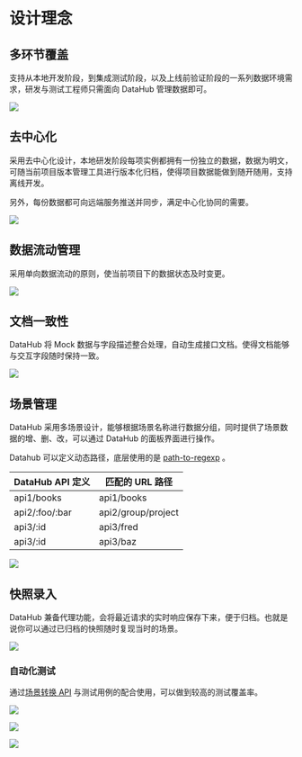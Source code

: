 # 设计理念

## 多环节覆盖

支持从本地开发阶段，到集成测试阶段，以及上线前验证阶段的一系列数据环境需求，研发与测试工程师只需面向 DataHub 管理数据即可。

![](/macaca-datahub/assets/1556087441429-3bfe13af-c823-45a4-b24c-eb534a0e4728.png)

## 去中心化

采用去中心化设计，本地研发阶段每项实例都拥有一份独立的数据，数据为明文，可随当前项目版本管理工具进行版本化归档，使得项目数据能做到随开随用，支持离线开发。

另外，每份数据都可向远端服务推送并同步，满足中心化协同的需要。

![](/macaca-datahub/assets/1556087451934-6ca4caf4-ff6b-4c2f-9879-c4839e79f2cb.png)

## 数据流动管理

采用单向数据流动的原则，使当前项目下的数据状态及时变更。

![](/macaca-datahub/assets/1556086912538-d27df977-e3c6-4b66-968b-bb3163150dcc.png)

## 文档一致性

DataHub 将 Mock 数据与字段描述整合处理，自动生成接口文档。使得文档能够与交互字段随时保持一致。

![](/macaca-datahub/assets/1556086928867-6735d9f0-49bc-452f-b477-f0dd28a6228a.png)

## 场景管理

DataHub 采用多场景设计，能够根据场景名称进行数据分组，同时提供了场景数据的增、删、改，可以通过 DataHub 的面板界面进行操作。

Datahub 可以定义动态路径，底层使用的是 [path-to-regexp](https://github.com/pillarjs/path-to-regexp) 。

| DataHub API 定义 | 匹配的 URL 路径      |
| ----             | ----                 |
| api1/books       | api1/books           |
| api2/:foo/:bar   | api2/group/project   |
| api3/:id         | api3/fred            |
| api3/:id         | api3/baz             |

![](/macaca-datahub/assets/1556086944659-3f800847-8cf2-41b4-a252-cc1388821a36.png)

## 快照录入

DataHub 兼备代理功能，会将最近请求的实时响应保存下来，便于归档。也就是说你可以通过已归档的快照随时复现当时的场景。

![](/macaca-datahub/assets/1556086955580-f1829ac9-f0be-4ff4-b8b6-899e1012274c.png)

### 自动化测试

通过[场景转换 API](https://macacajs.github.io/macaca-wd/#switchScene) 与测试用例的配合使用，可以做到较高的测试覆盖率。

![](/macaca-datahub/assets/1556086969521-a354d792-5399-4b48-ac4b-715a389e1b2b.png)

![](/macaca-datahub/assets/1556086985552-fb44ad67-2697-415a-a1ac-955d1186edef.png)

![](/macaca-datahub/assets/1556087001104-3da55088-824b-4ed4-a2be-97774f429561.png)
